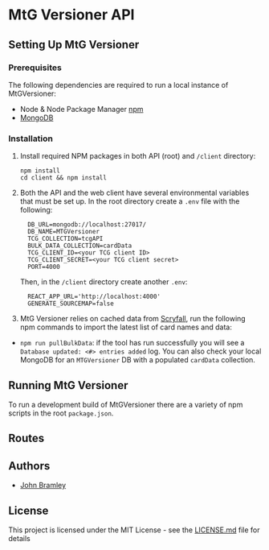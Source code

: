 # MtG Versioner API



## Setting Up MtG Versioner

### Prerequisites

The following dependencies are required to run a local instance of MtGVersioner:

* Node & Node Package Manager [npm](https://www.npmjs.com/)
* [MongoDB](https://www.mongodb.com/docs/manual/installation/)

### Installation
1. Install required NPM packages in both API (root) and `/client` directory:
    ```
    npm install
    cd client && npm install
    ```
2. Both the API and the web client have several environmental variables that must be set up. In the root directory create a `.env` file with the following:
    ```
      DB_URL=mongodb://localhost:27017/
      DB_NAME=MTGVersioner
      TCG_COLLECTION=tcgAPI
      BULK_DATA_COLLECTION=cardData
      TCG_CLIENT_ID=<your TCG client ID>
      TCG_CLIENT_SECRET=<your TCG client secret>
      PORT=4000
    ```
    Then, in the `/client` directory create another `.env`:
    ```
      REACT_APP_URL='http://localhost:4000'
      GENERATE_SOURCEMAP=false
    ```

3. MtG Versioner relies on cached data from [Scryfall](https://scryfall.com), run the following npm commands to import the latest list of card names and data:
  * `npm run pullBulkData`: if the tool has run successfully you will see a `Database updated: <#> entries added` log. You can also check your local MongoDB for an `MTGVersioner` DB with a populated `cardData` collection.

## Running MtG Versioner
To run a development build of MtGVersioner there are a variety of npm scripts in the root `package.json`.

## Routes


## Authors

- [John Bramley](https://github.com/bramleyjl)

## License

This project is licensed under the MIT License - see the [LICENSE.md](LICENSE.md) file for details
